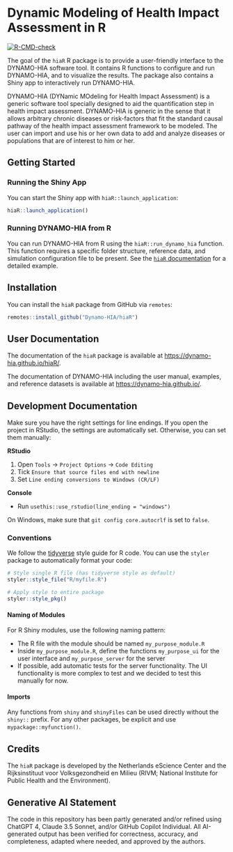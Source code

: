
<!-- README.md is generated from README.Rmd. Please edit that file -->

# Dynamic Modeling of Health Impact Assessment in R

<!-- badges: start -->

[![R-CMD-check](https://github.com/Dynamo-HIA/hiaR/actions/workflows/R-CMD-check.yaml/badge.svg)](https://github.com/Dynamo-HIA/hiaR/actions/workflows/R-CMD-check.yaml)
<!-- badges: end -->

The goal of the `hiaR` R package is to provide a user-friendly interface
to the DYNAMO-HIA software tool. It contains R functions to configure
and run DYNAMO-HIA, and to visualize the results. The package also
contains a Shiny app to interactively run DYNAMO-HIA.

DYNAMO-HIA (DYNamic MOdeling for Health Impact Assessment) is a generic
software tool specially designed to aid the quantification step in
health impact assessment. DYNAMO-HIA is generic in the sense that it
allows arbitrary chronic diseases or risk-factors that fit the standard
causal pathway of the health impact assessment framework to be modeled.
The user can import and use his or her own data to add and analyze
diseases or populations that are of interest to him or her.

## Getting Started

### Running the Shiny App

You can start the Shiny app with `hiaR::launch_application`:

``` r
hiaR::launch_application()
```

### Running DYNAMO-HIA from R

You can run DYNAMO-HIA from R using the `hiaR::run_dynamo_hia` function.
This function requires a specific folder structure, reference data, and
simulation configuration file to be present. See the [`hiaR`
documentation](https://dynamo-hia.github.io/hiaR/docs/articles/example.html)
for a detailed example.

## Installation

You can install the `hiaR` package from GitHub via `remotes`:

``` r
remotes::install_github("Dynamo-HIA/hiaR")
```

## User Documentation

The documentation of the `hiaR` package is available at
<https://dynamo-hia.github.io/hiaR/>.

The documentation of DYNAMO-HIA including the user manual, examples, and
reference datasets is available at <https://dynamo-hia.github.io/>.

## Development Documentation

Make sure you have the right settings for line endings. If you open the
project in RStudio, the settings are automatically set. Otherwise, you
can set them manually:

**RStudio**

1.  Open `Tools` $\rightarrow$ `Project Options` $\rightarrow$
    `Code Editing`
2.  Tick `Ensure that source files end with newline`
3.  Set `Line ending conversions to Windows (CR/LF)`

**Console**

- Run `usethis::use_rstudio(line_ending = "windows")`

On Windows, make sure that `git config core.autocrlf` is set to `false`.

### Conventions

We follow the [tidyverse](https://style.tidyverse.org/) style guide for
R code. You can use the `styler` package to automatically format your
code:

``` r
# Style single R file (has tidyverse style as default)
styler::style_file("R/myfile.R")

# Apply style to entire package
styler::style_pkg()
```

#### Naming of Modules

For R Shiny modules, use the following naming pattern:

- The R file with the module should be named `my_purpose_module.R`
- Inside `my_purpose_module.R`, define the functions `my_purpose_ui` for
  the user interface and `my_purpose_server` for the server
- If possible, add automatic tests for the server functionality. The UI
  functionality is more complex to test and we decided to test this
  manually for now.

#### Imports

Any functions from `shiny` and `shinyFiles` can be used directly without
the `shiny::` prefix. For any other packages, be explicit and use
`mypackage::myfunction()`.

## Credits

The `hiaR` package is developed by the Netherlands eScience Center and
the Rijksinstituut voor Volksgezondheid en Milieu (RIVM; National
Institute for Public Health and the Environment).

## Generative AI Statement

The code in this repository has been partly generated and/or refined
using ChatGPT 4, Claude 3.5 Sonnet, and/or GitHub Copilot Individual.
All AI-generated output has been verified for correctness, accuracy, and
completeness, adapted where needed, and approved by the authors.

